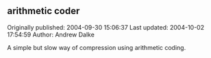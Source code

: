 ## arithmetic coder 
Originally published: 2004-09-30 15:06:37 
Last updated: 2004-10-02 17:54:59 
Author: Andrew Dalke 
 
A simple but slow way of compression using arithmetic coding.